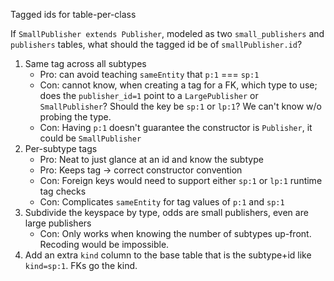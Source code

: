 
Tagged ids for table-per-class

If `SmallPublisher extends Publisher`, modeled as two `small_publishers` and `publishers` tables, what should the tagged id be of `smallPublisher.id`?

1. Same tag across all subtypes
   * Pro: can avoid teaching `sameEntity` that `p:1` === `sp:1`
   * Con: cannot know, when creating a tag for a FK, which type to use; does the `publisher_id=1` point to a `LargePublisher` or `SmallPublisher`? Should the key be `sp:1` or `lp:1`? We can't know w/o probing the type.
   * Con: Having `p:1` doesn't guarantee the constructor is `Publisher`, it could be `SmallPublisher`
2. Per-subtype tags
   * Pro: Neat to just glance at an id and know the subtype
   * Pro: Keeps tag -> correct constructor convention
   * Con: Foreign keys would need to support either `sp:1` or `lp:1` runtime tag checks
   * Con: Complicates `sameEntity` for tag values of `p:1` and `sp:1`
3. Subdivide the keyspace by type, odds are small publishers, even are large publishers
   * Con: Only works when knowing the number of subtypes up-front. Recoding would be impossible.
4. Add an extra `kind` column to the base table that is the subtype+id like `kind=sp:1`. FKs go the kind.
